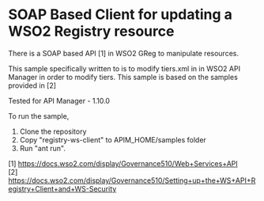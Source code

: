 # SOAP Based Client for updating a WSO2 Registry resource

There is a SOAP based API [1] in WSO2 GReg to manipulate resources.

This sample specifically written to is to modify tiers.xml in in WSO2 API Manager in order to modify tiers.
This sample is based on the samples provided in [2]

Tested for API Manager - 1.10.0

To run the sample, 

1. Clone the repository
2. Copy "registry-ws-client" to APIM_HOME/samples folder
3. Run "ant run".

[1] https://docs.wso2.com/display/Governance510/Web+Services+API <br>
[2] https://docs.wso2.com/display/Governance510/Setting+up+the+WS+API+Registry+Client+and+WS-Security
